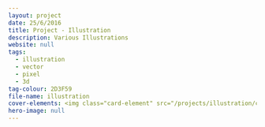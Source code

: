 ```yaml
---
layout: project
date: 25/6/2016
title: Project - Illustration
description: Various Illustrations
website: null
tags:
  - illustration
  - vector
  - pixel
  - 3d
tag-colour: 2D3F59
file-name: illustration
cover-elements: <img class="card-element" src="/projects/illustration/card x2.png">
hero-image: null
---
```


